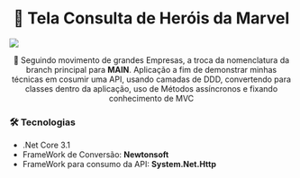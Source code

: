 <h1 align="center">🔗 Tela Consulta de Heróis da Marvel</h1>
<img src="https://img.shields.io/static/v1?label=API&message=OCCULTFRIEND&color=33eb1f&style=for-the-badge&logo=ghost"/>
<p align="center">🚀 Seguindo movimento de grandes Empresas, a troca da nomenclatura da branch principal para <b>MAIN</b>. Aplicação a fim de demonstrar minhas técnicas em cosumir uma API, usando camadas de DDD, convertendo para classes dentro da aplicação, uso de Métodos assíncronos e fixando conhecimento de MVC</p>

<h3>🛠 Tecnologias</h3>
<ul>
    <li>.Net Core 3.1</li>
    <li>FrameWork de Conversão: <b>Newtonsoft</b></li>
    <li>FrameWork para consumo da API: <b>System.Net.Http</b></li>
</ul>
